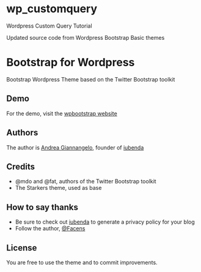 # wp_customquery
Wordpress Custom Query Tutorial

Updated source code from Wordpress Bootstrap Basic themes

# Bootstrap for Wordpress
Bootstrap Wordpress Theme based on the Twitter Bootstrap toolkit

## Demo
For the demo, visit the [wpbootstrap website](http://wpbootstrap.iubenda.com)

## Authors
The author is [Andrea Giannangelo](http://twitter.com/Facens), founder of [iubenda](http://www.iubenda.com)

## Credits
* @mdo and @fat, authors of the Twitter Bootstrap toolkit
* The Starkers theme, used as base

## How to say thanks
* Be sure to check out [iubenda](http://www.iubenda.com) to generate a privacy policy for your blog
* Follow the author, [@Facens](http://twitter.com/Facens)

## License
You are free to use the theme and to commit improvements.